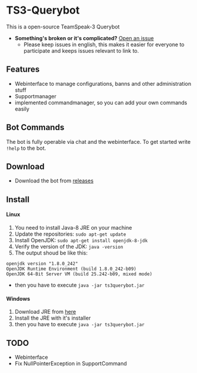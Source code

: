 # TS3-Querybot

This is a open-source TeamSpeak-3 Querybot  

- **Something's broken or it's complicated?** [Open an issue](https://github.com/ProZion24/ts3querybot/issues/new/choose)
  - Please keep issues in english, this makes it easier for everyone to participate and keeps issues relevant to link to.

## Features
* Webinterface to manage configurations, banns and other administration stuff
* Supportmanager
* implemented commandmanager, so you can add your own commands easily

## Bot Commands
The bot is fully operable via chat and the webinterface. 
To get started write `!help` to the bot.

## Download
* Download the bot from [releases](https://github.com/ProZion24/ts3querybot/releases/)

## Install

#### Linux
1. You need to install Java-8 JRE on your machine
1. Update the repositories: `sudo apt-get update`
1. Install OpenJDK: `sudo apt-get install openjdk-8-jdk`
1. Verify the version of the JDK: `java -version`
1. The output shoud be like this:
```
openjdk version "1.8.0_242"
OpenJDK Runtime Environment (build 1.8.0_242-b09)
OpenJDK 64-Bit Server VM (build 25.242-b09, mixed mode)
```
* then you have to execute `java -jar ts3querybot.jar`

#### Windows
1. Download JRE from [here](https://www.java.com/de/download/)
1. Install the JRE with it's installer
1. then you have to execute `java -jar ts3querybot.jar`
## TODO 
* Webinterface
* Fix NullPointerException in SupportCommand
